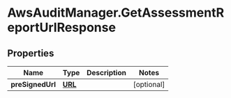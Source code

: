 # AwsAuditManager.GetAssessmentReportUrlResponse

## Properties

Name | Type | Description | Notes
------------ | ------------- | ------------- | -------------
**preSignedUrl** | [**URL**](URL.md) |  | [optional] 



